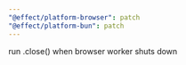```yaml
---
"@effect/platform-browser": patch
"@effect/platform-bun": patch
---
```


run .close() when browser worker shuts down
